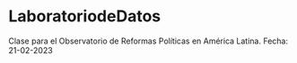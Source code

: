 # LaboratoriodeDatos

Clase para el Observatorio de Reformas Políticas en América Latina.
Fecha: 21-02-2023
